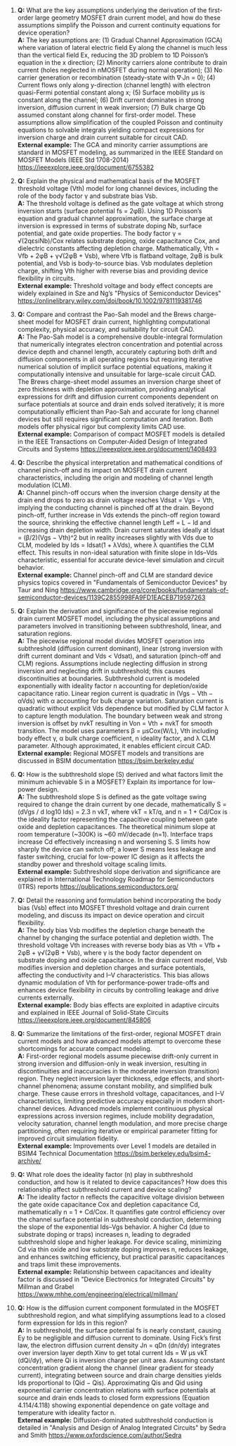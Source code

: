 1. **Q:** What are the key assumptions underlying the derivation of the first-order large geometry MOSFET drain current model, and how do these assumptions simplify the Poisson and current continuity equations for device operation?  
   **A:** The key assumptions are: (1) Gradual Channel Approximation (GCA) where variation of lateral electric field Ey along the channel is much less than the vertical field Ex, reducing the 3D problem to 1D Poisson’s equation in the x direction; (2) Minority carriers alone contribute to drain current (holes neglected in nMOSFET during normal operation); (3) No carrier generation or recombination (steady-state with ∇·Jn = 0); (4) Current flows only along y-direction (channel length) with electron quasi-Fermi potential constant along x; (5) Surface mobility μs is constant along the channel; (6) Drift current dominates in strong inversion, diffusion current in weak inversion; (7) Bulk charge Qb assumed constant along channel for first-order model. These assumptions allow simplification of the coupled Poisson and continuity equations to solvable integrals yielding compact expressions for inversion charge and drain current suitable for circuit CAD.  
   **External example:** The GCA and minority carrier assumptions are standard in MOSFET modeling, as summarized in the IEEE Standard on MOSFET Models (IEEE Std 1708-2014) https://ieeexplore.ieee.org/document/6755382

2. **Q:** Explain the physical and mathematical basis of the MOSFET threshold voltage (Vth) model for long channel devices, including the role of the body factor γ and substrate bias Vsb.  
   **A:** The threshold voltage is defined as the gate voltage at which strong inversion starts (surface potential fs = 2φB). Using 1D Poisson’s equation and gradual channel approximation, the surface charge at inversion is expressed in terms of substrate doping Nb, surface potential, and gate oxide properties. The body factor γ = √(2qεsiNb)/Cox relates substrate doping, oxide capacitance Cox, and dielectric constants affecting depletion charge. Mathematically, Vth = Vfb + 2φB + γ√(2φB + Vsb), where Vfb is flatband voltage, 2φB is bulk potential, and Vsb is body-to-source bias. Vsb modulates depletion charge, shifting Vth higher with reverse bias and providing device flexibility in circuits.  
   **External example:** Threshold voltage and body effect concepts are widely explained in Sze and Ng’s "Physics of Semiconductor Devices" https://onlinelibrary.wiley.com/doi/book/10.1002/9781119381746

3. **Q:** Compare and contrast the Pao-Sah model and the Brews charge-sheet model for MOSFET drain current, highlighting computational complexity, physical accuracy, and suitability for circuit CAD.  
   **A:** The Pao-Sah model is a comprehensive double-integral formulation that numerically integrates electron concentration and potential across device depth and channel length, accurately capturing both drift and diffusion components in all operating regions but requiring iterative numerical solution of implicit surface potential equations, making it computationally intensive and unsuitable for large-scale circuit CAD. The Brews charge-sheet model assumes an inversion charge sheet of zero thickness with depletion approximation, providing analytical expressions for drift and diffusion current components dependent on surface potentials at source and drain ends solved iteratively; it is more computationally efficient than Pao-Sah and accurate for long channel devices but still requires significant computation and iteration. Both models offer physical rigor but complexity limits CAD use.  
   **External example:** Comparison of compact MOSFET models is detailed in the IEEE Transactions on Computer-Aided Design of Integrated Circuits and Systems https://ieeexplore.ieee.org/document/1408493

4. **Q:** Describe the physical interpretation and mathematical conditions of channel pinch-off and its impact on MOSFET drain current characteristics, including the origin and modeling of channel length modulation (CLM).  
   **A:** Channel pinch-off occurs when the inversion charge density at the drain end drops to zero as drain voltage reaches Vdsat = Vgs − Vth, implying the conducting channel is pinched off at the drain. Beyond pinch-off, further increase in Vds extends the pinch-off region toward the source, shrinking the effective channel length Leff = L − ld and increasing drain depletion width. Drain current saturates ideally at Idsat = (β/2)(Vgs − Vth)^2 but in reality increases slightly with Vds due to CLM, modeled by Ids = Idsat(1 + λVds), where λ quantifies the CLM effect. This results in non-ideal saturation with finite slope in Ids–Vds characteristic, essential for accurate device-level simulation and circuit behavior.  
   **External example:** Channel pinch-off and CLM are standard device physics topics covered in "Fundamentals of Semiconductor Devices" by Taur and Ning https://www.cambridge.org/core/books/fundamentals-of-semiconductor-devices/1139C2855998FA9FD1EACEB719597263

5. **Q:** Explain the derivation and significance of the piecewise regional drain current MOSFET model, including the physical assumptions and parameters involved in transitioning between subthreshold, linear, and saturation regions.  
   **A:** The piecewise regional model divides MOSFET operation into subthreshold (diffusion current dominant), linear (strong inversion with drift current dominant and Vds < Vdsat), and saturation (pinch-off and CLM) regions. Assumptions include neglecting diffusion in strong inversion and neglecting drift in subthreshold; this causes discontinuities at boundaries. Subthreshold current is modeled exponentially with ideality factor n accounting for depletion/oxide capacitance ratio. Linear region current is quadratic in (Vgs − Vth − αVds) with α accounting for bulk charge variation. Saturation current is quadratic without explicit Vds dependence but modified by CLM factor λ to capture length modulation. The boundary between weak and strong inversion is offset by nvkT resulting in Von = Vth + nvkT for smooth transition. The model uses parameters β = μsCox(W/L), Vth including body effect γ, α bulk charge coefficient, n ideality factor, and λ CLM parameter. Although approximated, it enables efficient circuit CAD.  
   **External example:** Regional MOSFET models and transitions are discussed in BSIM documentation https://bsim.berkeley.edu/

6. **Q:** How is the subthreshold slope (S) derived and what factors limit the minimum achievable S in a MOSFET? Explain its importance for low-power design.  
   **A:** The subthreshold slope S is defined as the gate voltage swing required to change the drain current by one decade, mathematically S = (dVgs / d log10 Ids) = 2.3 n vkT, where vkT = kT/q, and n = 1 + Cd/Cox is the ideality factor representing the capacitive coupling between gate oxide and depletion capacitances. The theoretical minimum slope at room temperature (~300K) is ~60 mV/decade (n=1). Interface traps increase Cd effectively increasing n and worsening S. S limits how sharply the device can switch off; a lower S means less leakage and faster switching, crucial for low-power IC design as it affects the standby power and threshold voltage scaling limits.  
   **External example:** Subthreshold slope derivation and significance are explained in International Technology Roadmap for Semiconductors (ITRS) reports https://publications.semiconductors.org/  

7. **Q:** Detail the reasoning and formulation behind incorporating the body bias (Vsb) effect into MOSFET threshold voltage and drain current modeling, and discuss its impact on device operation and circuit flexibility.  
   **A:** The body bias Vsb modifies the depletion charge beneath the channel by changing the surface potential and depletion width. The threshold voltage Vth increases with reverse body bias as Vth = Vfb + 2φB + γ√(2φB + Vsb), where γ is the body factor dependent on substrate doping and oxide capacitance. In the drain current model, Vsb modifies inversion and depletion charges and surface potentials, affecting the conductivity and I–V characteristics. This bias allows dynamic modulation of Vth for performance-power trade-offs and enhances device flexibility in circuits by controlling leakage and drive currents externally.  
   **External example:** Body bias effects are exploited in adaptive circuits and explained in IEEE Journal of Solid-State Circuits https://ieeexplore.ieee.org/document/845806

8. **Q:** Summarize the limitations of the first-order, regional MOSFET drain current models and how advanced models attempt to overcome these shortcomings for accurate compact modeling.  
   **A:** First-order regional models assume piecewise drift-only current in strong inversion and diffusion-only in weak inversion, resulting in discontinuities and inaccuracies in the moderate inversion (transition) region. They neglect inversion layer thickness, edge effects, and short-channel phenomena; assume constant mobility, and simplified bulk charge. These cause errors in threshold voltage, capacitances, and I–V characteristics, limiting predictive accuracy especially in modern short-channel devices. Advanced models implement continuous physical expressions across inversion regimes, include mobility degradation, velocity saturation, channel length modulation, and more precise charge partitioning, often requiring iterative or empirical parameter fitting for improved circuit simulation fidelity.  
   **External example:** Improvements over Level 1 models are detailed in BSIM4 Technical Documentation https://bsim.berkeley.edu/bsim4-archive/

9. **Q:** What role does the ideality factor (n) play in subthreshold conduction, and how is it related to device capacitances? How does this relationship affect subthreshold current and device scaling?  
   **A:** The ideality factor n reflects the capacitive voltage division between the gate oxide capacitance Cox and depletion capacitance Cd, mathematically n = 1 + Cd/Cox. It quantifies gate control efficiency over the channel surface potential in subthreshold conduction, determining the slope of the exponential Ids–Vgs behavior. A higher Cd (due to substrate doping or traps) increases n, leading to degraded subthreshold slope and higher leakage. For device scaling, minimizing Cd via thin oxide and low substrate doping improves n, reduces leakage, and enhances switching efficiency, but practical parasitic capacitances and traps limit these improvements.  
   **External example:** Relationship between capacitances and ideality factor is discussed in "Device Electronics for Integrated Circuits" by Millman and Grabel https://www.mhhe.com/engineering/electrical/millman/

10. **Q:** How is the diffusion current component formulated in the MOSFET subthreshold region, and what simplifying assumptions lead to a closed form expression for Ids in this region?  
    **A:** In subthreshold, the surface potential fs is nearly constant, causing Ey to be negligible and diffusion current to dominate. Using Fick’s first law, the electron diffusion current density Jn = qDn (dn/dy) integrates over inversion layer depth Xinv to get total current Ids = W μs vkT (dQi/dy), where Qi is inversion charge per unit area. Assuming constant concentration gradient along the channel (linear gradient for steady current), integrating between source and drain charge densities yields Ids proportional to (Qid − Qis). Approximating Qis and Qid using exponential carrier concentration relations with surface potentials at source and drain ends leads to closed form expressions (Equation 4.114/4.118) showing exponential dependence on gate voltage and temperature with ideality factor n.  
    **External example:** Diffusion-dominated subthreshold conduction is detailed in "Analysis and Design of Analog Integrated Circuits" by Sedra and Smith https://www.oxfordscience.com/author/Sedra
